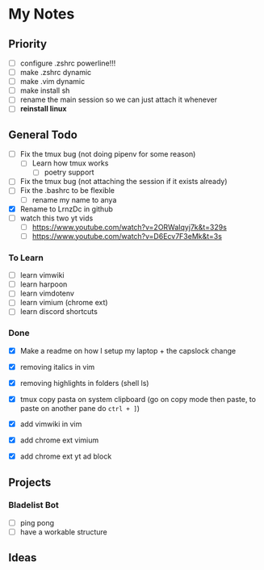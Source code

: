 # My Notes

## Priority

- [ ] configure .zshrc powerline!!!
- [ ] make .zshrc dynamic
- [ ] make .vim dynamic
- [ ] make install sh
- [ ] rename the main session so we can just attach it whenever
- [ ] **reinstall linux**

## General Todo

- [ ] Fix the tmux bug (not doing pipenv for some reason)
  - [ ] Learn how tmux works
    - [ ] poetry support
- [ ] Fix the tmux bug (not attaching the session if it exists already)
- [ ] Fix the .bashrc to be flexible
  - [ ] rename my name to anya
- [x] Rename to LrnzDc in github
- [ ] watch this two yt vids
  - [ ] https://www.youtube.com/watch?v=2ORWaIqyj7k&t=329s
  - [ ] https://www.youtube.com/watch?v=D6Ecv7F3eMk&t=3s

### To Learn

- [ ] learn vimwiki
- [ ] learn harpoon
- [ ] learn vimdotenv
- [ ] learn vimium (chrome ext)
- [ ] learn discord shortcuts

### Done

- [x] Make a readme on how I setup my laptop + the capslock change
- [x] removing italics in vim
- [x] removing highlights in folders (shell ls)

- [x] tmux copy pasta on system clipboard (go on copy mode then paste, to paste
      on another pane do `ctrl + ]`)
- [x] add vimwiki in vim
- [x] add chrome ext vimium
- [x] add chrome ext yt ad block

## Projects

### Bladelist Bot

- [ ] ping pong
- [ ] have a workable structure

## Ideas
